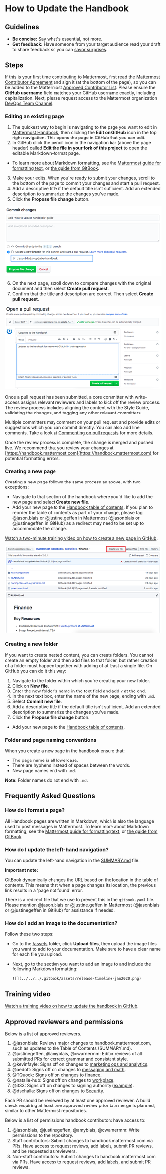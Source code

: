 # How to Update the Handbook

## Guidelines

* **Be concise:** Say what's essential, not more.
* **Get feedback:** Have someone from your target audience read your draft to share feedback so you can [savor surprises](../about-mattermost/mindsets.md#savor-surprises).

## Steps

If this is your first time contributing to Mattermost, first read the [Mattermost Contributor Agreement](https://www.mattermost.org/mattermost-contributor-agreement/) and sign it \(at the bottom of the page\), so you can be added to the Mattermost [Approved Contributor List](https://docs.google.com/spreadsheets/d/1NTCeG-iL_VS9bFqtmHSfwETo5f-8MQ7oMDE5IUYJi_Y/pubhtml?gid=0&single=true). Please ensure the **GitHub username** field matches your GitHub username exactly, including capitalization. Next, please request access to the Mattermost organization [DevOps Team Channel](https://community.mattermost.com/private-core/channels/devops-team).

### Editing an existing page

1. The quickest way to begin is navigating to the page you want to edit in [Mattermost Handbook](https://handbook.mattermost.com/), then clicking the **Edit on GitHub** icon in the top right navigation. This opens the page in GitHub that you can edit.
2. In GitHub click the pencil icon in the navigation bar \(above the page header\) called **Edit the file in your fork of this project** to open the editable Markdown-format page.

  * To learn more about Markdown formatting, see the [Mattermost guide for formatting text](https://docs.mattermost.com/help/messaging/formatting-text.html), or [the guide from GitBook](https://docs.gitbook.com/editing-content/markdown).

3. Make your edits. When you're ready to submit your changes, scroll to the bottom of the page to commit your changes and start a pull request.
4. Add a descriptive title if the default title isn't sufficient. Add an extended description to summarize the changes you've made.
5. Click the **Propose file change** button.

![](../../.gitbook/assets/how-to-update-handbook-commit-changes.png)

6. On the next page, scroll down to compare changes with the original document and then select **Create pull request**.
7. Confirm that the title and description are correct. Then select **Create pull request**.

![](../../.gitbook/assets/how-to-update-handbook-create-new-pull-request.png)

Once a pull request has been submitted, a core committer with write-access assigns relevant reviewers and labels to kick off the review process. The review process includes aligning the content with the Style Guide, validating the changes, and tagging any other relevant committers.

Multiple committers may comment on your pull request and provide edits or suggestions which you can commit directly. You can also add line comments. Take a look at [Commenting on pull requests](https://help.github.com/en/github/collaborating-with-issues-and-pull-requests/commenting-on-a-pull-request) for more details.

Once the review process is complete, the change is merged and pushed live. We recommend that you review your changes at [https://handbook.mattermost.com](https://handbook.mattermost.com) for potential formatting errors.

### Creating a new page

Creating a new page follows the same process as above, with two exceptions:

* Navigate to that section of the handbook where you'd like to add the new page and select **Create new file**.
* Add your new page to the [Handbook table of contents](https://github.com/mattermost/mattermost-handbook/blob/0.2.1/SUMMARY.md). If you plan to reorder the table of contents as part of your change, please tag @jason.blais or @justine.geffen in Mattermost (@jasonblais or @justinegeffen in GitHub) as a redirect may need to be set up to accommodate the change.

[Watch a two-minute training video on how to create a new page in GitHub](https://drive.google.com/file/d/12JUpEdP3uU_bPxDVWdlEZv65v1tttlQn/view?usp=sharing).

![](../../.gitbook/assets/how-to-update-handbook-create-new-file.png)

### Creating a new folder

If you want to create nested content, you can create folders. You cannot create an empty folder and then add files to that folder, but rather creation of a folder must happen together with adding of at least a single file. On GitHub you can do it this way:

1. Navigate to the folder within which you're creating your new folder.
2. Click on **New file**.
3. Enter the new folder's name in the text field and add `/` at the end.
5. In the next text box, enter the name of the new page, ending with `.md`.
6. Select **Commit new file**.
7. Add a descriptive title if the default title isn't sufficient. Add an extended description to summarize the changes you've made.
8. Click the **Propose file change** button.

* Add your new page to the [Handbook table of contents](https://github.com/mattermost/mattermost-handbook/blob/0.2.1/SUMMARY.md).

### Folder and page naming conventions

When you create a new page in the handbook ensure that:

* The page name is all lowercase.
* There are hyphens instead of spaces between the words.
* New page names end with `.md`.

**Note:** Folder names do not end with `.md`.

## Frequently Asked Questions

### How do I format a page?

All Handbook pages are written in Markdown, which is also the language used to post messages in Mattermost. To learn more about Markdown formatting, see the [Mattermost guide for formatting text](https://docs.mattermost.com/help/messaging/formatting-text.html), or [the guide from GitBook](https://docs.gitbook.com/editing-content/markdown).

### How do I update the left-hand navigation?

You can update the left-hand navigation in the [SUMMARY.md](https://github.com/mattermost/mattermost-handbook/blob/0.2.1/SUMMARY.md) file.

**Important note:**

GitBook dynamically changes the URL based on the location in the table of contents. This means that when a page changes its location, the previous link results in a 'page not found' error.

There is a redirect file that we use to prevent this in the `gitbook.yaml` file. Please mention @jason.blais or @justine.geffen in Mattermost (@jasonblais or @justinegeffen in GitHub) for assistance if needed.

### How do I add an image to the documentation?

Follow these two steps:

* Go to the [/assets](https://github.com/mattermost/mattermost-handbook/tree/0.2.1/.gitbook/assets) folder, click **Upload files**, then upload the image files you want to add to your documentation. Make sure to have a clear name for each file you upload.
* Next, go to the section you want to add an image to and include the following Markdown formatting:

  ```text
  ![](../../../.gitbook/assets/release-timeline-jan2020.png)
  ```

## Training video

[Watch a training video on how to update the handbook in GitHub](https://drive.google.com/file/d/1AOI8H-oe2u1JW6oOA4nPPTSbGnK3Xuq1/view?usp=sharing).

## Approved reviewers and permissions

Below is a list of approved reviewers.

1. @jasonblais: Reviews major changes to handbook.mattermost.com, such as updates to the Table of Contents (SUMMARY.md).
2. @justinegeffen, @amyblais, @cwarnermm: Editor reviews of all submitted PRs for correct grammar and consistent style.
3. @kevinfayle: Signs off on changes to [marketing ops and analytics](https://handbook.mattermost.com/operations/messaging-and-math/demand-generation-reporting).
4. @aedott: Signs off on changes to [messaging and math](https://handbook.mattermost.com/operations/messaging-and-math).
5. @TQuock: Signs off on changes to [finance](https://handbook.mattermost.com/operations/finance).
6. @natalie-hub: Signs off on changes to [workplace](https://handbook.mattermost.com/operations/workplace).
7. @it33: Signs off on changes to signing authority \([example](https://github.com/mattermost/mattermost-handbook/pull/60)\).
8. @dschalla: Signs off on changes to [Security](https://handbook.mattermost.com/operations/security).

Each PR should be reviewed by at least one approved reviewer. A build check requiring at least one approved review prior to a merge is planned, similar to other Mattermost repositories.

Below is a list of permissions handbook contributors have access to:

1. @jasonblais, @justinegeffen, @amyblais, @cwarnermm: Write permissions to the repository.
2. Staff contributors: Submit changes to handbook.mattermost.com via PRs. Have access to request reviews, add labels, submit PR reviews, and be requested as reviewers.
3. Non-staff contributors: Submit changes to handbook.mattermost.com via PRs. Have access to request reviews, add labels, and submit PR reviews.
